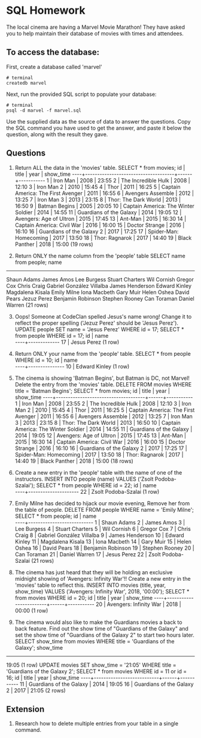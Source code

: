 # SQL Homework

The local cinema are having a Marvel Movie Marathon! They have asked you to help maintain their database of movies with times and attendees.

## To access the database:

First, create a database called 'marvel'

```
# terminal
createdb marvel
```

Next, run the provided SQL script to populate your database:

```
# terminal
psql -d marvel -f marvel.sql
```

Use the supplied data as the source of data to answer the questions. Copy the SQL command you have used to get the answer, and paste it below the question, along with the result they gave.

## Questions

1.  Return ALL the data in the 'movies' table.
SELECT * from movies;
id |                title                | year | show_time
----+-------------------------------------+------+-----------
 1 | Iron Man                            | 2008 | 23:55
 2 | The Incredible Hulk                 | 2008 | 12:10
 3 | Iron Man 2                          | 2010 | 15:45
 4 | Thor                                | 2011 | 16:25
 5 | Captain America: The First Avenger  | 2011 | 16:55
 6 | Avengers Assemble                   | 2012 | 13:25
 7 | Iron Man 3                          | 2013 | 23:15
 8 | Thor: The Dark World                | 2013 | 16:50
 9 | Batman Begins                       | 2005 | 20:05
10 | Captain America: The Winter Soldier | 2014 | 14:55
11 | Guardians of the Galaxy             | 2014 | 19:05
12 | Avengers: Age of Ultron             | 2015 | 17:45
13 | Ant-Man                             | 2015 | 16:30
14 | Captain America: Civil War          | 2016 | 16:00
15 | Doctor Strange                      | 2016 | 16:10
16 | Guardians of the Galaxy 2           | 2017 | 17:25
17 | Spider-Man: Homecoming              | 2017 | 13:50
18 | Thor: Ragnarok                      | 2017 | 14:40
19 | Black Panther                       | 2018 | 15:00
(19 rows)

2.  Return ONLY the name column from the 'people' table
SELECT name from people;
name            
---------------------------
Shaun Adams
James Amos
Lee Burgess
Stuart Charters
Wil Cornish
Gregor Cox
Chris Craig
Gabriel González Villalba
James Henderson
Edward Kinley
Magdalena Kisala
Emily Milne
Iona Macbeth
Gary Muir
Helen Oshea
David Pears
Jezuz Perez
Benjamin Robinson
Stephen Rooney
Can Toraman
Daniel Warren
(21 rows)

3.  Oops! Someone at CodeClan spelled Jesus's name wrong! Change it to reflect the proper spelling ('Jezuz Perez' should be 'Jesus Perez').
UPDATE people SET name = 'Jesus Perez' WHERE id = 17;
SELECT * from people WHERE id = 17;
id |    name     
----+-------------
17 | Jesus Perez
(1 row)

4.  Return ONLY your name from the 'people' table.
SELECT * from people WHERE id = 10;
id |     name      
----+---------------
10 | Edward Kinley
(1 row)

5.  The cinema is showing 'Batman Begins', but Batman is DC, not Marvel! Delete the entry from the 'movies' table.
DELETE FROM movies WHERE title = 'Batman Begins';
SELECT * from movies;
id |                title                | year | show_time
----+-------------------------------------+------+-----------
 1 | Iron Man                            | 2008 | 23:55
 2 | The Incredible Hulk                 | 2008 | 12:10
 3 | Iron Man 2                          | 2010 | 15:45
 4 | Thor                                | 2011 | 16:25
 5 | Captain America: The First Avenger  | 2011 | 16:55
 6 | Avengers Assemble                   | 2012 | 13:25
 7 | Iron Man 3                          | 2013 | 23:15
 8 | Thor: The Dark World                | 2013 | 16:50
10 | Captain America: The Winter Soldier | 2014 | 14:55
11 | Guardians of the Galaxy             | 2014 | 19:05
12 | Avengers: Age of Ultron             | 2015 | 17:45
13 | Ant-Man                             | 2015 | 16:30
14 | Captain America: Civil War          | 2016 | 16:00
15 | Doctor Strange                      | 2016 | 16:10
16 | Guardians of the Galaxy 2           | 2017 | 17:25
17 | Spider-Man: Homecoming              | 2017 | 13:50
18 | Thor: Ragnarok                      | 2017 | 14:40
19 | Black Panther                       | 2018 | 15:00
(18 rows)

6.  Create a new entry in the 'people' table with the name of one of the instructors.
INSERT INTO people (name) VALUES ('Zsolt Podoba-Szalai');
SELECT * from people WHERE id = 22;
id |        name         
----+---------------------
22 | Zsolt Podoba-Szalai
(1 row)

7.  Emily Milne has decided to hijack our movie evening, Remove her from the table of people.
DELETE FROM people WHERE name = 'Emily Milne';
SELECT * from people;
id |           name            
----+---------------------------
 1 | Shaun Adams
 2 | James Amos
 3 | Lee Burgess
 4 | Stuart Charters
 5 | Wil Cornish
 6 | Gregor Cox
 7 | Chris Craig
 8 | Gabriel González Villalba
 9 | James Henderson
10 | Edward Kinley
11 | Magdalena Kisala
13 | Iona Macbeth
14 | Gary Muir
15 | Helen Oshea
16 | David Pears
18 | Benjamin Robinson
19 | Stephen Rooney
20 | Can Toraman
21 | Daniel Warren
17 | Jesus Perez
22 | Zsolt Podoba-Szalai
(21 rows)

8.  The cinema has just heard that they will be holding an exclusive midnight showing of 'Avengers: Infinity War'!! Create a new entry in the 'movies' table to reflect this.
INSERT INTO movies (title, year, show_time) VALUES ('Avengers: Infinity War', 2018, '00:00');
SELECT * from movies WHERE id = 20;
id |         title          | year | show_time
----+------------------------+------+-----------
20 | Avengers: Infinity War | 2018 | 00:00
(1 row)

9.  The cinema would also like to make the Guardians movies a back to back feature. Find out the show time of "Guardians of the Galaxy" and set the show time of "Guardians of the Galaxy 2" to start two hours later.
SELECT show_time from movies WHERE title = 'Guardians of the Galaxy';
show_time
-----------
19:05
(1 row)
UPDATE movies SET show_time = '21:05' WHERE title = 'Guardians of the Galaxy 2';
SELECT * from movies WHERE id = 11 or id = 16;
id |           title           | year | show_time
----+---------------------------+------+-----------
11 | Guardians of the Galaxy   | 2014 | 19:05
16 | Guardians of the Galaxy 2 | 2017 | 21:05
(2 rows)

## Extension

1.  Research how to delete multiple entries from your table in a single command.
